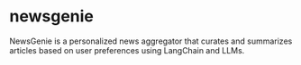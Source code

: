 # newsgenie
NewsGenie is a personalized news aggregator that curates and summarizes articles based on user preferences using LangChain and LLMs.
